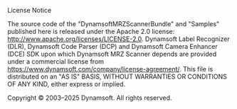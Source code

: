 License Notice
 
The source code of the "DynamsoftMRZScannerBundle" and "Samples" published here is released under the Apache 2.0 license: http://www.apache.org/licenses/LICENSE-2.0. Dynamsoft Label Recognizer (DLR), Dynamsoft Code Parser (DCP) and Dynamsoft Camera Enhancer (DCE) SDK upon which Dynamsoft MRZ Scanner depends are provided under a commercial license from https://www.dynamsoft.com/company/license-agreement/. This file is distributed on an "AS IS" BASIS, WITHOUT WARRANTIES OR CONDITIONS OF ANY KIND, either express or implied.
 
Copyright © 2003–2025 Dynamsoft. All rights reserved.
